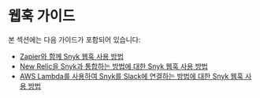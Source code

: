 # 웹훅 가이드

본 섹션에는 다음 가이드가 포함되어 있습니다:

- [Zapier와 함께 Snyk 웹훅 사용 방법](tutorial.md)
- [New Relic을 Snyk과 통합하는 방법에 대한 Snyk 웹훅 사용 방법](how-to-use-snyk-webhooks-to-integrate-new-relic-with-snyk/)
- [AWS Lambda를 사용하여 Snyk를 Slack에 연결하는 방법에 대한 Snyk 웹훅 사용 방법](how-to-use-snyk-webhooks-to-connect-snyk-to-slack-with-aws-lambda/)